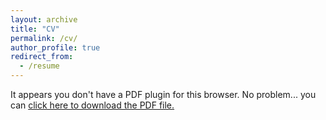 ```yaml
---
layout: archive
title: "CV"
permalink: /cv/
author_profile: true
redirect_from:
  - /resume
---
```


<object data="/files/Maitreyi_Resume_PhD_Long.pdf" type="application/pdf" width="100%" height="100%">
    <p>It appears you don't have a PDF plugin for this browser. No problem... you can <a href="/files/Maitreyi_Resume_PhD_Long_copy.pdf" download>click here to download the PDF file.</a></p>
</object>


